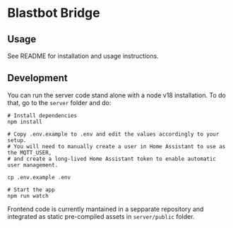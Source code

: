 # Blastbot Bridge

## Usage

See README for installation and usage instructions.

## Development

You can run the server code stand alone with a node v18 installation. To do that, go to the `server` folder and do:

```
# Install dependencies
npm install

# Copy .env.example to .env and edit the values accordingly to your setup.
# You will need to manually create a user in Home Assistant to use as the MQTT_USER,
# and create a long-lived Home Assistant token to enable automatic user management.

cp .env.example .env

# Start the app
npm run watch
```

Frontend code is currently mantained in a sepparate repository and integrated as static pre-compiled assets in `server/public` folder.
